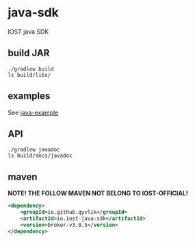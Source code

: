 # java-sdk

IOST java SDK

## build JAR
```
./gradlew build
ls build/libs/
```
## examples
See [java-example](https://github.com/iost-official/java-example)

## API
```
./gradlew javadoc
ls build/docs/javadoc
```

## maven

**NOTE! THE FOLLOW MAVEN NOT BELONG TO IOST-OFFICIAL!**

```xml
<dependency>
    <groupId>io.github.qyvlik</groupId>
    <artifactId>io.iost-java-sdk</artifactId>
    <version>broker-v3.0.5</version>
</dependency>
```